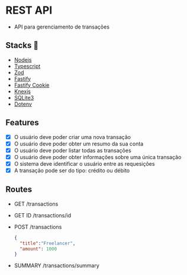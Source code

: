 # REST API

- API para gerenciamento de transações

## Stacks :robot:

- [Nodejs](https://nodejs.org/pt/learn/getting-started/introduction-to-nodejs)
- [Typescript](https://www.typescriptlang.org/docs/handbook/typescript-in-5-minutes.html)
- [Zod](https://zod.dev/)
- [Fastify](https://fastify.dev/docs/latest/)
- [Fastify Cookie](https://www.npmjs.com/package/@fastify/cookie)
- [Knexjs](https://knexjs.org/guide/)
- [SQLite3](https://www.sqlite.org/)
- [Dotenv](https://www.npmjs.com/package/dotenv)

## Features

- [x] O usuário deve poder criar uma nova transação
- [x] O usuário deve poder obter um resumo da sua conta
- [x] O usuário deve poder listar todas as transações
- [x] O usuário deve poder obter informações sobre uma única transação
- [x] O sistema deve identificar o usuário entre as requesições
- [x] A transação pode ser do tipo: crédito ou débito

## Routes

- GET /transactions
- GET ID /transactions/id
- POST /transactions

  ```body.json
  {
    "title":"Freelancer",
    "amount": 1000
  }
  ```

- SUMMARY /transactions/summary
